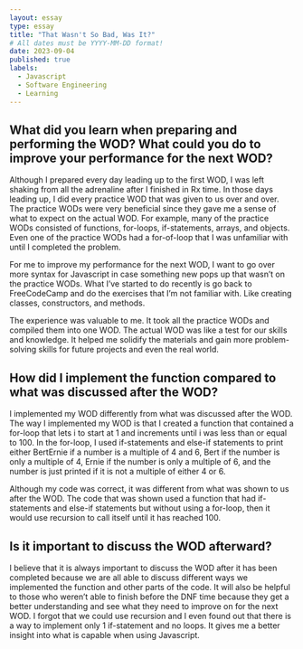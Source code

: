```yaml
---
layout: essay
type: essay
title: "That Wasn't So Bad, Was It?"
# All dates must be YYYY-MM-DD format!
date: 2023-09-04
published: true
labels:
  - Javascript
  - Software Engineering
  - Learning
---
```

## What did you learn when preparing and performing the WOD? What could you do to improve your performance for the next WOD? 

Although I prepared every day leading up to the first WOD, I was left shaking from all the adrenaline after I finished in Rx time. In those days leading up, I did every practice WOD that was given to us over and over. The practice WODs were very beneficial since they gave me a sense of what to expect on the actual WOD. For example, many of the practice WODs consisted of functions, for-loops, if-statements, arrays, and objects. Even one of the practice WODs had a for-of-loop that I was unfamiliar with until I completed the problem. 

For me to improve my performance for the next WOD, I want to go over more syntax for Javascript in case something new pops up that wasn’t on the practice WODs. What I’ve started to do recently is go back to FreeCodeCamp and do the exercises that I’m not familiar with. Like creating classes, constructors, and methods.

The experience was valuable to me. It took all the practice WODs and compiled them into one WOD. The actual WOD was like a test for our skills and knowledge. It helped me solidify the materials and gain more problem-solving skills for future projects and even the real world. 

##  How did I implement the function compared to what was discussed after the WOD?

I implemented my WOD differently from what was discussed after the WOD. The way I implemented my WOD is that I created a function that contained a for-loop that lets i to start at 1 and increments until i was less than or equal to 100. In the for-loop, I used if-statements and else-if statements to print either BertErnie if a number is a multiple of 4 and 6, Bert if the number is only a multiple of 4, Ernie if the number is only a multiple of 6, and the number is just printed if it is not a multiple of either 4 or 6. 

Although my code was correct, it was different from what was shown to us after the WOD. The code that was shown used a function that had if-statements and else-if statements but without using a for-loop, then it would use recursion to call itself until it has reached 100. 

## Is it important to discuss the WOD afterward?

I believe that it is always important to discuss the WOD after it has been completed because we are all able to discuss different ways we implemented the function and other parts of the code. It will also be helpful to those who weren’t able to finish before the DNF time because they get a better understanding and see what they need to improve on for the next WOD. I forgot that we could use recursion and I even found out that there is a way to implement only 1 if-statement and no loops. It gives me a better insight into what is capable when using Javascript. 
